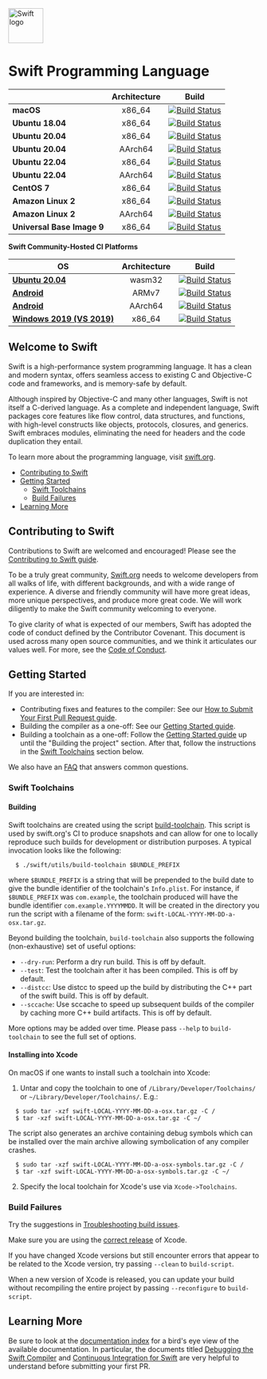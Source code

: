 <picture>
  <source media="(prefers-color-scheme: dark)" srcset="https://www.swift.org/assets/images/swift~dark.svg">
  <img src="https://www.swift.org/assets/images/swift.svg" alt="Swift logo" height="70">
</picture>

# Swift Programming Language

| | **Architecture** | **Build** |
|---|:---:|:---:|
| **macOS**        | x86_64 |[![Build Status](https://ci.swift.org/job/oss-swift-package-macos/lastCompletedBuild/badge/icon)](https://ci.swift.org/job/oss-swift-package-macos)|
| **Ubuntu 18.04** | x86_64 |[![Build Status](https://ci.swift.org/job/oss-swift-package-ubuntu-18_04/lastCompletedBuild/badge/icon)](https://ci.swift.org/job/oss-swift-package-ubuntu-18_04)|
| **Ubuntu 20.04** | x86_64 |[![Build Status](https://ci.swift.org/job/oss-swift-package-ubuntu-20_04/lastCompletedBuild/badge/icon)](https://ci.swift.org/job/oss-swift-package-ubuntu-20_04)|
| **Ubuntu 20.04** | AArch64 |[![Build Status](https://ci.swift.org/job/oss-swift-package-ubuntu-20_04-aarch64/lastCompletedBuild/badge/icon)](https://ci.swift.org/job/oss-swift-package-ubuntu-20_04-aarch64)|
| **Ubuntu 22.04** | x86_64 |[![Build Status](https://ci.swift.org/job/oss-swift-package-ubuntu-22_04/lastCompletedBuild/badge/icon)](https://ci.swift.org/job/oss-swift-package-ubuntu-22_04)|
| **Ubuntu 22.04** | AArch64 |[![Build Status](https://ci.swift.org/job/oss-swift-package-ubuntu-22_04-aarch64/lastCompletedBuild/badge/icon)](https://ci.swift.org/job/oss-swift-package-ubuntu-22_04-aarch64)|
| **CentOS 7** | x86_64 |[![Build Status](https://ci.swift.org/job/oss-swift-package-centos-7/lastCompletedBuild/badge/icon)](https://ci.swift.org/job/oss-swift-package-centos-7)|
| **Amazon Linux 2** | x86_64 |[![Build Status](https://ci.swift.org/job/oss-swift-package-amazon-linux-2/lastCompletedBuild/badge/icon)](https://ci.swift.org/job/oss-swift-package-amazon-linux-2)|
| **Amazon Linux 2** | AArch64 |[![Build Status](https://ci.swift.org/job/oss-swift-package-amazon-linux-2-aarch64/lastCompletedBuild/badge/icon)](https://ci.swift.org/job/oss-swift-package-amazon-linux-2-aarch64)|
| **Universal Base Image 9** | x86_64 |[![Build Status](https://ci.swift.org/job/oss-swift-package-ubi-9/lastCompletedBuild/badge/icon)](https://ci.swift.org/job/oss-swift-package-ubi-9)|

**Swift Community-Hosted CI Platforms**

| **OS** | **Architecture** | **Build** |
|---|:---:|:---:|
|**[Ubuntu 20.04](https://github.com/apple/swift-community-hosted-continuous-integration/blob/main/nodes/wasm32_ubuntu_20.04.json)** | wasm32 |[![Build Status](https://ci-external.swift.org/job/oss-swift-RA-linux-ubuntu-20.04-webassembly/lastCompletedBuild/badge/icon)](https://ci-external.swift.org/job/oss-swift-RA-linux-ubuntu-20.04-webassembly)|
|**[Android](https://github.com/apple/swift-community-hosted-continuous-integration/blob/main/nodes/x86_64_ubuntu_16_04_LTS_android.json)** | ARMv7 |[![Build Status](https://ci-external.swift.org/job/oss-swift-RA-linux-ubuntu-16.04-android/lastCompletedBuild/badge/icon)](https://ci-external.swift.org/job/oss-swift-RA-linux-ubuntu-16.04-android)|
|**[Android](https://github.com/apple/swift-community-hosted-continuous-integration/blob/main/nodes/x86_64_ubuntu_16_04_LTS_android.json)** | AArch64 |[![Build Status](https://ci-external.swift.org/job/oss-swift-RA-linux-ubuntu-16.04-android-arm64/lastCompletedBuild/badge/icon)](https://ci-external.swift.org/job/oss-swift-RA-linux-ubuntu-16.04-android-arm64)|
|**[Windows 2019 (VS 2019)](https://github.com/apple/swift-community-hosted-continuous-integration/blob/main/nodes/x86_64_windows_2019_VS2019.json)** | x86_64 | [![Build Status](https://ci-external.swift.org/job/oss-swift-windows-x86_64-vs2019/lastCompletedBuild/badge/icon)](https://ci-external.swift.org/job/oss-swift-windows-x86_64-vs2019)|

## Welcome to Swift

Swift is a high-performance system programming language.  It has a clean
and modern syntax, offers seamless access to existing C and Objective-C code
and frameworks, and is memory-safe by default.

Although inspired by Objective-C and many other languages, Swift is not itself a
C-derived language. As a complete and independent language, Swift packages core
features like flow control, data structures, and functions, with high-level
constructs like objects, protocols, closures, and generics. Swift embraces
modules, eliminating the need for headers and the code duplication they entail.

To learn more about the programming language, visit [swift.org](https://swift.org/documentation/).

- [Contributing to Swift](#contributing-to-swift)
- [Getting Started](#getting-started)
  - [Swift Toolchains](#swift-toolchains)
  - [Build Failures](#build-failures)
- [Learning More](#learning-more)

## Contributing to Swift

Contributions to Swift are welcomed and encouraged! Please see the
[Contributing to Swift guide](https://swift.org/contributing/).

To be a truly great community, [Swift.org](https://swift.org/) needs to welcome
developers from all walks of life, with different backgrounds, and with a wide
range of experience. A diverse and friendly community will have more great
ideas, more unique perspectives, and produce more great code. We will work
diligently to make the Swift community welcoming to everyone.

To give clarity of what is expected of our members, Swift has adopted the
code of conduct defined by the Contributor Covenant. This document is used
across many open source communities, and we think it articulates our values
well. For more, see the [Code of Conduct](https://swift.org/code-of-conduct/).

## Getting Started

If you are interested in:
- Contributing fixes and features to the compiler: See our
  [How to Submit Your First Pull Request guide](/docs/HowToGuides/FirstPullRequest.md).
- Building the compiler as a one-off: See our [Getting Started guide][].
- Building a toolchain as a one-off: Follow the [Getting Started guide][]
  up until the "Building the project" section. After that, follow the
  instructions in the [Swift Toolchains](#swift-toolchains) section below.

We also have an [FAQ](/docs/HowToGuides/FAQ.md) that answers common questions.

[Getting Started guide]: /docs/HowToGuides/GettingStarted.md

### Swift Toolchains

#### Building

Swift toolchains are created using the script
[build-toolchain](https://github.com/apple/swift/blob/main/utils/build-toolchain). This
script is used by swift.org's CI to produce snapshots and can allow for one to
locally reproduce such builds for development or distribution purposes. A typical 
invocation looks like the following:

```
  $ ./swift/utils/build-toolchain $BUNDLE_PREFIX
```

where ``$BUNDLE_PREFIX`` is a string that will be prepended to the build 
date to give the bundle identifier of the toolchain's ``Info.plist``. For 
instance, if ``$BUNDLE_PREFIX`` was ``com.example``, the toolchain 
produced will have the bundle identifier ``com.example.YYYYMMDD``. It 
will be created in the directory you run the script with a filename 
of the form: ``swift-LOCAL-YYYY-MM-DD-a-osx.tar.gz``.

Beyond building the toolchain, ``build-toolchain`` also supports the 
following (non-exhaustive) set of useful options:

- ``--dry-run``: Perform a dry run build. This is off by default.
- ``--test``: Test the toolchain after it has been compiled. This is off by default.
- ``--distcc``: Use distcc to speed up the build by distributing the C++ part of
  the swift build. This is off by default.
- ``--sccache``: Use sccache to speed up subsequent builds of the compiler by
  caching more C++ build artifacts. This is off by default.

More options may be added over time. Please pass ``--help`` to
``build-toolchain`` to see the full set of options.

#### Installing into Xcode

On macOS if one wants to install such a toolchain into Xcode:

1. Untar and copy the toolchain to one of `/Library/Developer/Toolchains/` or
   `~/Library/Developer/Toolchains/`. E.g.:

```
  $ sudo tar -xzf swift-LOCAL-YYYY-MM-DD-a-osx.tar.gz -C /
  $ tar -xzf swift-LOCAL-YYYY-MM-DD-a-osx.tar.gz -C ~/
```

The script also generates an archive containing debug symbols which
can be installed over the main archive allowing symbolication of any
compiler crashes.

```
  $ sudo tar -xzf swift-LOCAL-YYYY-MM-DD-a-osx-symbols.tar.gz -C /
  $ tar -xzf swift-LOCAL-YYYY-MM-DD-a-osx-symbols.tar.gz -C ~/
```

2. Specify the local toolchain for Xcode's use via `Xcode->Toolchains`.

### Build Failures

Try the suggestions in
[Troubleshooting build issues](/docs/HowToGuides/GettingStarted.md#troubleshooting-build-issues).

Make sure you are using the
[correct release](/docs/HowToGuides/GettingStarted.md#installing-dependencies)
of Xcode.

If you have changed Xcode versions but still encounter errors that appear to
be related to the Xcode version, try passing `--clean` to `build-script`.

When a new version of Xcode is released, you can update your build without
recompiling the entire project by passing `--reconfigure` to `build-script`.

## Learning More

Be sure to look at the [documentation index](/docs/README.md) for a bird's eye
view of the available documentation. In particular, the documents titled
[Debugging the Swift Compiler](docs/DebuggingTheCompiler.md) and
[Continuous Integration for Swift](docs/ContinuousIntegration.md) are very
helpful to understand before submitting your first PR.
